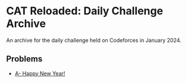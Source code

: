 # CAT Reloaded: Daily Challenge Archive

An archive for the daily challenge held on Codeforces in January 2024.

## Problems

* [A- Happy New Year!](./a/)